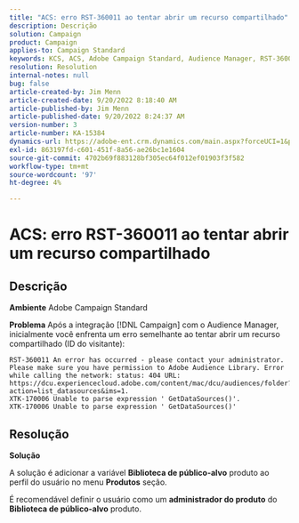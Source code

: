 ```yaml
---
title: "ACS: erro RST-360011 ao tentar abrir um recurso compartilhado"
description: Descrição
solution: Campaign
product: Campaign
applies-to: Campaign Standard
keywords: KCS, ACS, Adobe Campaign Standard, Audience Manager, RST-360011, erro, abrir recurso compartilhado
resolution: Resolution
internal-notes: null
bug: false
article-created-by: Jim Menn
article-created-date: 9/20/2022 8:18:40 AM
article-published-by: Jim Menn
article-published-date: 9/20/2022 8:24:37 AM
version-number: 3
article-number: KA-15384
dynamics-url: https://adobe-ent.crm.dynamics.com/main.aspx?forceUCI=1&pagetype=entityrecord&etn=knowledgearticle&id=b3a386d3-bc38-ed11-9db1-0022480866ad
exl-id: 863197fd-c601-451f-8a56-ae26bc1e1604
source-git-commit: 4702b69f883128bf305ec64f012ef01903f3f582
workflow-type: tm+mt
source-wordcount: '97'
ht-degree: 4%

---
```


# ACS: erro RST-360011 ao tentar abrir um recurso compartilhado

## Descrição


<b>Ambiente</b>
Adobe Campaign Standard

<b>Problema</b>
Após a integração [!DNL Campaign] com o Audience Manager, inicialmente você enfrenta um erro semelhante ao tentar abrir um recurso compartilhado (ID do visitante):


```
RST-360011 An error has occurred - please contact your administrator.
Please make sure you have permission to Adobe Audience Library. Error while calling the network: status: 404 URL: https://dcu.experiencecloud.adobe.com/content/mac/dcu/audiences/folder?action=list_datasources&ims=1.
XTK-170006 Unable to parse expression ' GetDataSources()'.
XTK-170006 Unable to parse expression ' GetDataSources()'
```





## Resolução


<b>Solução</b>

A solução é adicionar a variável <b>Biblioteca de público-alvo</b> produto ao perfil do usuário no menu <b>Produtos</b> seção.

É recomendável definir o usuário como um <b>administrador do produto</b> do <b>Biblioteca de público-alvo</b> produto.
